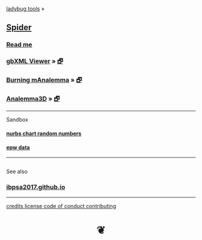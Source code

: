 <style>

#menu p { margin: 0 }

</style>

[ladybug tools]( http://www.ladybug.tools ) &raquo;

## [Spider]( index.html )

### [Read me]( #README.md )


### [gbXML Viewer]( #read-gbxml/README.md ) &raquo; [&#x1F5D7;]( read-gbxml/gbxml-viewer/index.html )


### [Burning mAnalemma]( #burning-manalemma-2017/README.md ) &raquo; [&#x1F5D7;]( burning-manalemma-2017/index.html "Run full screen" )


### [Analemma3D]( #analemma3d/README.md ) &raquo; [&#x1F5D7;]( analemma3d/index.html "Run full screen" )


*** 

Sandbox

#### [nurbs chart random numbers]( #sandbox/nurbs-chart/README.md)


#### [epw data]( sandbox/chart-epw-data/r1/index.html )

***

<!-- rename -->

<div id=divSubMenu ></div>

<iframe id=ifrMenu class=bbbiframeMenu width=100% height=0 frameBorder=0 ></iframe>


See also

### [ibpsa2017.github.io]( https://ibpsa2017.github.io/ )




***

[credits         ]( #./pages/credits.md )
[license         ]( #./pages/license.md )
[code of conduct ]( #./pages/code-of-conduct.md )
[contributing    ]( #./pages/contributing.md )

<h1 style=text-align:center; > &#x2766; </h1>